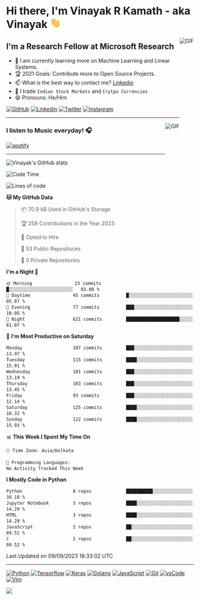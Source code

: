 # Hi there, I'm Vinayak R Kamath - aka Vinayak <img width="30px" src="https://github.com/SatYu26/SatYu26/raw/master/Assets/Hi.gif" />

<img align="right" alt="GIF" height="250px" src="https://octodex.github.com/images/daftpunktocat-thomas.gif" />

## I'm a Research Fellow at Microsoft Research

- 🌱 I am currently learning more on Machine Learning and Linear Systems.
- 🏆 2021 Goals: Contribute more to Open Source Projects.
- 📫 What is the best way to contact me? [Linkedin](https://www.linkedin.com/in/vinayakakamath21/)
- 🎲 I trade `Indian Stock Markets` and `Crytpo Currencies`
- 😄 Pronouns: He/Him

[![GitHub](https://img.shields.io/badge/Github-00000?style=for-the-badge&logo=github&logoColor=white)](https://github.com/craterkamath)
[![Linkedin](https://img.shields.io/badge/Linkedin-0077B5?style=for-the-badge&logo=linkedin&logoColor=white)](https://www.linkedin.com/in/vinayakakamath21/)
[![Twitter](https://img.shields.io/badge/Twitter-1DA1F2?style=for-the-badge&logo=twitter&logoColor=white)](https://twitter.com/kamathvinayak)
[![Instagram](https://img.shields.io/badge/Instagram-E4405F?style=for-the-badge&logo=instagram&logoColor=white)](https://www.instagram.com/__x6tenz__/)

---

<img align="right" alt="GIF" height="400px" src="https://media1.giphy.com/media/cOfwtFobGCLJBU3DNn/giphy.gif" />

### I listen to Music everyday! 🎧

[![spotify](https://spotify-github-profile.vercel.app/api/view?uid=y56d22aaaqsxgwzj9wd3bbq87&cover_image=true&theme=default)](https://spotify-github-profile.vercel.app/api/view?uid=y56d22aaaqsxgwzj9wd3bbq87&redirect=true)

---

<!--START_SECTION:stats-->
![Vinayak's GitHub stats](https://github-readme-stats.vercel.app/api?username=craterkamath&show_icons=true&theme=radical)
<!--START_SECTION:waka-->
![Code Time](http://img.shields.io/badge/Code%20Time-109%20hrs%204%20mins-blue)

![Lines of code](https://img.shields.io/badge/From%20Hello%20World%20I%27ve%20Written-439.9%20thousand%20lines%20of%20code-blue)

**🐱 My GitHub Data** 

> 📦 70.9 kB Used in GitHub's Storage 
 > 
> 🏆 258 Contributions in the Year 2023
 > 
> 💼 Opted to Hire
 > 
> 📜 53 Public Repositories 
 > 
> 🔑 0 Private Repositories 
 > 
**I'm a Night 🦉** 

```text
🌞 Morning                23 commits          █░░░░░░░░░░░░░░░░░░░░░░░░   03.00 % 
🌆 Daytime                45 commits          █░░░░░░░░░░░░░░░░░░░░░░░░   05.87 % 
🌃 Evening                77 commits          ███░░░░░░░░░░░░░░░░░░░░░░   10.05 % 
🌙 Night                  621 commits         ████████████████████░░░░░   81.07 % 
```
📅 **I'm Most Productive on Saturday** 

```text
Monday                   107 commits         ███░░░░░░░░░░░░░░░░░░░░░░   13.97 % 
Tuesday                  115 commits         ████░░░░░░░░░░░░░░░░░░░░░   15.01 % 
Wednesday                101 commits         ███░░░░░░░░░░░░░░░░░░░░░░   13.19 % 
Thursday                 103 commits         ███░░░░░░░░░░░░░░░░░░░░░░   13.45 % 
Friday                   93 commits          ███░░░░░░░░░░░░░░░░░░░░░░   12.14 % 
Saturday                 125 commits         ████░░░░░░░░░░░░░░░░░░░░░   16.32 % 
Sunday                   122 commits         ████░░░░░░░░░░░░░░░░░░░░░   15.93 % 
```


📊 **This Week I Spent My Time On** 

```text
🕑︎ Time Zone: Asia/Kolkata

💬 Programming Languages: 
No Activity Tracked This Week
```

**I Mostly Code in Python** 

```text
Python                   8 repos             ██████████░░░░░░░░░░░░░░░   38.10 % 
Jupyter Notebook         3 repos             ████░░░░░░░░░░░░░░░░░░░░░   14.29 % 
HTML                     3 repos             ████░░░░░░░░░░░░░░░░░░░░░   14.29 % 
JavaScript               2 repos             ██░░░░░░░░░░░░░░░░░░░░░░░   09.52 % 
C                        2 repos             ██░░░░░░░░░░░░░░░░░░░░░░░   09.52 % 
```




 Last Updated on 09/09/2023 18:33:02 UTC
<!--END_SECTION:waka-->


---

[![Python](https://img.shields.io/badge/Python-FFF?style=for-the-badge&logo=Python&logoColor=3776AB)]()
[![Tensorflow](https://img.shields.io/badge/Tensorflow-0000?style=for-the-badge&logo=TensorFlow&logoColor=orange)]()
[![Keras](https://img.shields.io/badge/Keras-000000?style=for-the-badge&logo=Keras&logoColor=D00000)]()
[![Golang](https://img.shields.io/badge/Go-00ADD8?style=for-the-badge&logo=go&logoColor=white)]()
[![JavaScript](https://img.shields.io/badge/JavaScript-F7DF1E?style=for-the-badge&logo=javascript&logoColor=black)]()
[![Git](https://img.shields.io/badge/Git-F05032?style=for-the-badge&logo=git&logoColor=white)]()
[![vsCode](https://img.shields.io/badge/vsCode-0078D4?style=for-the-badge&logo=visual%20studio%20code&logoColor=white)]()
[![Vim](https://img.shields.io/badge/Vim-%2311AB00.svg?&style=for-the-badge&logo=vim&logoColor=white)]()


<img src="https://imgur.com/rilHVxA.png"/> 
